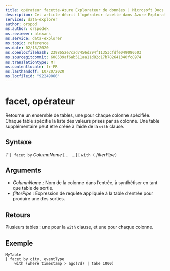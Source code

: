 ```yaml
---
title: opérateur facette-Azure Explorateur de données | Microsoft Docs
description: Cet article décrit l’opérateur facette dans Azure Explorateur de données.
services: data-explorer
author: orspod
ms.author: orspodek
ms.reviewer: alexans
ms.service: data-explorer
ms.topic: reference
ms.date: 02/13/2020
ms.openlocfilehash: 2398652e7cad7456d294f11353cfdfe049080503
ms.sourcegitcommit: 608539af6ab511aa11d82c17b782641340fc8974
ms.translationtype: MT
ms.contentlocale: fr-FR
ms.lasthandoff: 10/20/2020
ms.locfileid: "92249060"
---
```

# <a name="facet-operator"></a>facet, opérateur

Retourne un ensemble de tables, une pour chaque colonne spécifiée.
Chaque table spécifie la liste des valeurs prises par sa colonne.
Une table supplémentaire peut être créée à l’aide de la `with` clause.

## <a name="syntax"></a>Syntaxe

*T* `| facet by` *ColumnName* [ `, ` ...] [ `with (` *filterPipe*`)`

## <a name="arguments"></a>Arguments

* *ColumnName :* Nom de la colonne dans l’entrée, à synthétiser en tant que table de sortie.
* *filterPipe :* Expression de requête appliquée à la table d’entrée pour produire une des sorties.

## <a name="returns"></a>Retours

Plusieurs tables : une pour la `with` clause, et une pour chaque colonne.

## <a name="example"></a>Exemple

```kusto
MyTable 
| facet by city, eventType 
    with (where timestamp > ago(7d) | take 1000)
```